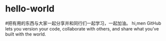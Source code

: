 # hello-world
#把有用的东西与大家一起分享并和同行们一起学习，一起加油。
hi,men
GitHub lets you version your code, collaborate with others, and share what you’ve built with the world.
